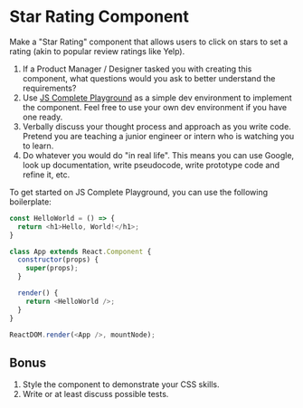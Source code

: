 # Star Rating Component

Make a "Star Rating" component that allows users to click on stars to set a rating (akin to popular review ratings like Yelp).

1. If a Product Manager / Designer tasked you with creating this component, what questions would you ask to better understand the requirements?
2. Use [JS Complete Playground](https://jscomplete.com/playground) as a simple dev environment to implement the component. Feel free to use your own dev environment if you have one ready.
3. Verbally discuss your thought process and approach as you write code. Pretend you are teaching a junior engineer or intern who is watching you to learn.
4. Do whatever you would do "in real life". This means you can use Google, look up documentation, write pseudocode, write prototype code and refine it, etc.

To get started on JS Complete Playground, you can use the following boilerplate:

```javascript
const HelloWorld = () => {
  return <h1>Hello, World!</h1>;
}

class App extends React.Component {
  constructor(props) {
    super(props);
  }

  render() {
    return <HelloWorld />;
  }
}

ReactDOM.render(<App />, mountNode);
```

## Bonus

1. Style the component to demonstrate your CSS skills.
2. Write or at least discuss possible tests.
